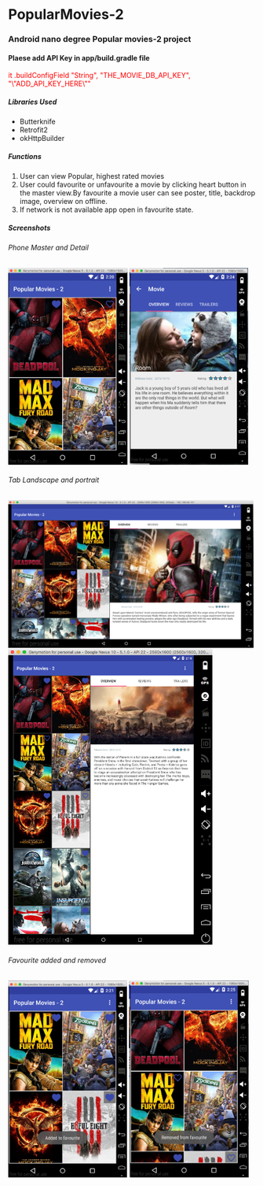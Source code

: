 # PopularMovies-2
<h3>Android nano degree Popular movies-2 project</h3>

<h4>Plaese add API Key in app/build.gradle file </h4>
<span 
style="color:red">it
.buildConfigField "String", "THE_MOVIE_DB_API_KEY", 
"\"ADD_API_KEY_HERE\""</span>

<h5>Libraries Used</h5>
<ul>
<li>Butterknife</li>
<li>Retrofit2</li>
<li>okHttpBuilder</li>
</ul>

<h5>Functions</h5>
<ol>
<li>User can view Popular, highest rated movies</li>
<li>User could favourite or unfavourite a movie by clicking heart 
button in the master view.By favourite a movie user can see poster, 
title, backdrop image, overview on offline.</li>
<li>If network is not available app open in favourite state. </li>
</ol>

<h5>Screenshots</h5>

<div>
<h6>Phone Master and Detail</h6>
<img src="https://raw.githubusercontent.com/Balaj-Manogar/PopularMovies-2/master/screenshots/phone_master.png" height="400"/>

<img src="https://raw.githubusercontent.com/Balaj-Manogar/PopularMovies-2/master/screenshots/phone_detail.png" height="400"/>
</div>

<div>
<h6>Tab Landscape and portrait</h6>
<img src="https://raw.githubusercontent.com/Balaj-Manogar/PopularMovies-2/master/screenshots/tab_land.png" width="500"/>

<img src="https://raw.githubusercontent.com/Balaj-Manogar/PopularMovies-2/master/screenshots/tab_port.png" height="600"/>
</div>

<div>
<h6>Favourite added and removed</h6>
<img src="https://raw.githubusercontent.com/Balaj-Manogar/PopularMovies-2/master/screenshots/fav_added.png" height="400"/>

<img src="https://raw.githubusercontent.com/Balaj-Manogar/PopularMovies-2/master/screenshots/fav_removed.png" height="400"/>
</div>
